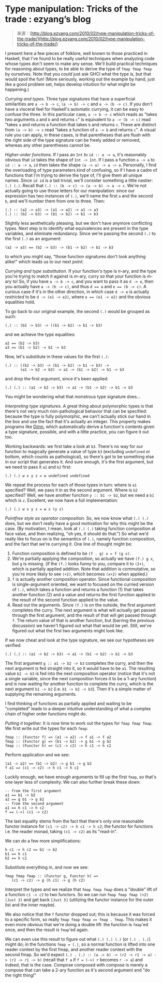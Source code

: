 <!--yml
category: 未分类
date: 2024-07-01 18:18:27
-->

# Type manipulation: Tricks of the trade : ezyang’s blog

> 来源：[http://blog.ezyang.com/2010/02/type-manipulation-tricks-of-the-trade/](http://blog.ezyang.com/2010/02/type-manipulation-tricks-of-the-trade/)

I present here a few pieces of folklore, well known to those practiced in Haskell, that I've found to be really useful techniques when analyzing code whose types don't seem to make any sense. We'll build practical techniques for reasoning about types, to be able to derive the type of `fmap fmap fmap` by ourselves. Note that you *could* just ask GHCI what the type is, but that would spoil the fun! (More seriously, working out the example by hand, just like a good problem set, helps develop intuition for what might be happening.)

*Currying and types.* Three type signatures that have a superficial similarities are `a -> b -> c`, `(a -> b) -> c` and `a -> (b -> c)`. If you don't have a visceral feel for Haskell's automatic currying, it can be easy to confuse the three. In this particular case, `a -> b -> c` which reads as "takes two arguments `a` and `b` and returns `c`" is equivalent to `a -> (b -> c)` read "takes `a` and returns a function that takes `b` and returns `c`. These are distinct from `(a -> b) -> c` read "takes a function of `a -> b` and returns `c`". A visual rule you can apply, in these cases, is that parentheses that are flush with the right side of the type signature can be freely added or removed, whereas any other parentheses cannot be.

*Higher-order functions.* If I pass an `Int` to `id :: a -> a`, it's reasonably obvious that `id` takes the shape of `Int -> Int`. If I pass a function `a -> a` to `id :: a -> a`, `id` then takes the shape `(a -> a) -> a -> a`. Personally, I find the overloading of type parameters kind of confusing, so if I have a cadre of functions that I'm trying to derive the type of, I'll give them all unique names. Since `id id` is a tad trivial, we'll consider something a little nastier: `(.) (.)`. Recall that `(.) :: (b -> c) -> (a -> b) -> a -> c`. We're not actually going to use those letters for our manipulation: since our expression has two instances of `(.)`, we'll name the first `a` and the second `b`, and we'll number them from one to three. Then:

```
(.) :: (a2 -> a3) -> (a1 -> a2) -> a1 -> a3
(.) :: (b2 -> b3) -> (b1 -> b2) -> b1 -> b3

```

Slightly less aesthetically pleasing, but we don't have anymore conflicting types. Next step is to identify what equivalences are present in the type variables, and eliminate redundancy. Since we're passing the second `(.)` to the first `(.)` as an argument:

```
(a2 -> a3) == (b2 -> b3) -> (b1 -> b2) -> b1 -> b3

```

to which you might say, "those function signatures don't look anything alike!" which leads us to our next point:

*Currying and type substitution.* If your function's type is *n*-ary, and the type you're trying to match it against is *m*-ary, curry so that your function is *m*-ary to! So, if you have `a -> b -> c`, and you want to pass it as `d -> e`, then you actually have `a -> (b -> c)`, and thus `d == a` and `e == (b -> c)`. A curious case if it's in the other direction, in which case `d -> e` is actually *restricted* to be `d -> (e1 -> e2)`, where `e == (e1 -> e2)` and the obvious equalities hold.

To go back to our original example, the second `(.)` would be grouped as such:

```
(.) :: (b2 -> b3) -> ((b1 -> b2) -> b1 -> b3)

```

and we achieve the type equalities:

```
a2 == (b2 -> b3)
a3 == (b1 -> b2) -> b1 -> b3

```

Now, let's substitute in these values for the first `(.)`:

```
(.) :: ((b2 -> b3) -> (b1 -> b2) -> b1 -> b3) ->
       (a1 -> b2 -> b3) -> a1 -> (b1 -> b2) -> b1 -> b3

```

and drop the first argument, since it's been applied:

```
(.) (.) :: (a1 -> b2 -> b3) -> a1 -> (b1 -> b2) -> b1 -> b3

```

You might be wondering what that monstrous type signature does...

*Interpreting type signatures.* A great thing about polymorphic types is that there's not very much non-pathological behavior that can be specified: because the type is fully polymorphic, we can't actually stick our hand in the box and use the fact that it's actually an integer. This property makes programs like [Djinn](http://lambda-the-ultimate.org/node/1178), which automatically derive a function's contents given a type signature, possible, and with a little practice, you can figure it out too.

Working backwards: we first take a look at `b3`. There's no way for our function to magically generate a value of type `b3` (excluding `undefined` or bottom, which counts as pathological), so there's got to be something else in our script that generates it. And sure enough, it's the first argument, but we need to pass it `a1` and `b2` first:

```
(.) (.) w x y z = w undefined undefined

```

We repeat the process for each of those types in turn: where is `a1` specified? Well, we pass it in as the second argument. Where is `b2` specified? Well, we have another function `y :: b1 -> b2`, but we need a `b1` which is `z`. Excellent, we now have a full implementation:

```
(.) (.) w x y z = w x (y z)

```

*Pointfree style as operator composition.* So, we now know what `(.) (.)` does, but we don't really have a good motivation for why this might be the case. (By motivation, I mean, look at `(.) (.)` taking function composition at face value, and then realizing, "oh yes, it should do that.") So what we'd really like to focus on is the semantics of `(.)`, namely function composition, and the fact that we're currying it. One line of thought might be:

1.  Function composition is defined to be `(f . g) x = f (g x)`.
2.  We're partially applying the composition, so actually we have `(f.) g x`, but `g` is missing. (if the `(f.)` looks funny to you, compare it to `(2+)`, which is partially applied addition. Note that addition is commutative, so you're more likely to see `(+2)`, which becomes `(x+2)` when applied.)
3.  `f` is actually another composition operator. Since functional composition is single-argument oriented, we want to focused on the curried version of `(.)`, which takes a function and returns a function (1) that takes another function (2) and a value and returns the first function applied to the result of the second function applied to the value.
4.  Read out the arguments. Since `(f.)` is on the outside, the first argument completes the curry. The next argument is what will actually get passed through the first argument, and the result of that will get passed through `f`. The return value of that is another function, but (barring the previous discussion) we haven't figured out what that would be yet. Still, we've figured out what the first two arguments might look like.

If we now cheat and look at the type signature, we see our hypotheses are verified:

```
(.) (.) :: (a1 -> b2 -> b3) -> a1 -> (b1 -> b2) -> b1 -> b3

```

The first argument `g :: a1 -> b2 -> b3` completes the curry, and then the next argument is fed straight into it, so it would have to be `a1`. The resulting value `b2 -> b3` is fed into the next composition operator (notice that it's not a single variable, since the next composition forces it to be a 1-ary function) and is now waiting for another function to complete the curry, which is the next argument `b1 -> b2` (i.e. `b1 -> b2 -> b3`). Then it's a simple matter of supplying the remaining arguments.

I find thinking of functions as partially applied and waiting to be "completed" leads to a deeper intuitive understanding of what a complex chain of higher order functions might do.

*Putting it together.* It is now time to work out the types for `fmap fmap fmap`. We first write out the types for each `fmap`:

```
fmap :: (Functor f) => (a1 -> a2) -> f a1 -> f a2
fmap :: (Functor g) => (b1 -> b2) -> g b1 -> g b2
fmap :: (Functor h) => (c1 -> c2) -> h c1 -> h c2

```

Perform application and we see:

```
(a1 -> a2) == (b1 -> b2) -> g b1 -> g b2
f a1 == (c1 -> c2) -> h c1 -> h c2

```

Luckily enough, we have enough arguments to fill up the first `fmap`, so that's one layer less of complexity. We can also further break these down:

```
-- from the first argument
a1 == b1 -> b2
a2 == g b1 -> g b2
-- from the second argument
a1 == h c1 -> h c2
f == (->) (c1 -> c2)

```

The last equality stems from the fact that there's only one reasonable functor instance for `(c1 -> c2) -> h c1 -> h c2`; the functor for functions i.e. the reader monad, taking `(c1 -> c2)` as its "read-in".

We can do a few more simplifications:

```
h c1 -> h c2 == b1 -> b2
b1 == h c1
b2 == h c2

```

Substitute everything in, and now we see:

```
fmap fmap fmap :: (Functor g, Functor h) =>
   (c1 -> c2) -> g (h c1) -> g (h c2)

```

Interpret the types and we realize that `fmap fmap fmap` does a "double" lift of a function `c1 -> c2` to two functors. So we can run `fmap fmap fmap (+2) [Just 3]` and get back `[Just 5]` (utilizing the functor instance for the outer list and the inner maybe).

We also notice that the `f` functor dropped out; this is because it was forced to a specific form, so really `fmap fmap fmap == fmap . fmap`. This makes it even more obvious that we're doing a double lift: the function is `fmap`'ed once, and then the result is `fmap`'ed again.

We can even use this result to figure out what `(.) (.) (.)` (or `(.) . (.)`) might do; in the functions `fmap = (.)`, so a normal function is lifted into one reader context by the first fmap, and another reader context with the second fmap. So we'd expect `(.) . (.) :: (a -> b) -> (r2 -> r1 -> a) -> (r2 -> r1 -> b)` (recall that `f a` if `f = (->) r` becomes `r -> a`) and indeed, that is the case. Compose composed with compose is merely a compose that can take a 2-ary function as it's second argument and "do the right thing!"